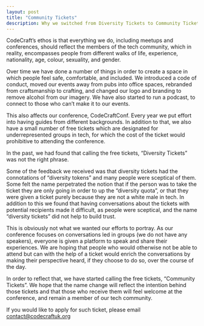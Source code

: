 ```yaml
---
layout: post
title: "Community Tickets"
description: Why we switched from Diversity Tickets to Community Tickets.
---
```


CodeCraft’s ethos is that everything we do, including meetups and conferences, should reflect the members of the tech community, which in reality, encompasses people from different walks of life, experience, nationality, age, colour, sexuality, and gender.

Over time we have done a number of things in order to create a space in which people feel safe, comfortable, and included. We introduced a code of conduct, moved our events away from pubs into office spaces, rebranded from craftsmanship to crafting, and changed our logo and branding to remove alcohol from our imagery. We have also started to run a podcast, to connect to those who can’t make it to our events.

This also affects our conference, CodeCraftConf. Every year we put effort into having guides from different backgrounds. In addition to that, we also have a small number of free tickets which are designated for underrepresented groups in tech, for which the cost of the ticket would prohibitive to attending the conference. 

In the past, we had found that calling the free tickets, “Diversity Tickets” was not the right phrase.

Some of the feedback we received was that diversity tickets had the connotations of “diversity tokens” and many people were sceptical of them. Some felt the name perpetrated the notion that if the person was to take the ticket they are only going in order to up the “diversity quota”, or that they were given a ticket purely because they are not a white male in tech. In addition to this we found that having conversations about the tickets with potential recipients made it difficult, as people were sceptical, and the name “diversity tickets” did not help to build trust. 

This is obviously not what we wanted our efforts to portray. As our conference focuses on conversations led in groups (we do not have any speakers), everyone is given a platform to speak and share their experiences. We are hoping that people who would otherwise not be able to attend but can with the help of a ticket would enrich the conversations by making their perspective heard, if they choose to do so, over the course of the day.

In order to reflect that, we have started calling the free tickets, “Community Tickets”. We hope that the name change will reflect the intention behind those tickets and that those who receive them will feel welcome at the conference, and remain a member of our tech community.

If you would like to apply for such ticket, please email contact@codecraftuk.org